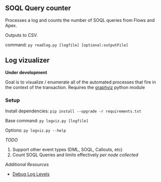 ## SOQL Query counter ##
Processes a log and counts the number of SOQL queries from Flows and Apex.  

Outputs to CSV.

command: `py readlog.py [logfile] [optional:outputFile]`

## Log vizualizer ##
**Under development**


Goal is to visualize / enumerate all of the automated processes that fire in the context of the transaction.
Requires the [graphviz](https://graphviz.readthedocs.io/en/stable/manual.html) python module 
### Setup ###
Install dependencies: `pip install --upgrade -r requirements.txt`

Base command: `py logviz.py [logfile]`

Options:
`py logviz.py --help`


_TODO_
1. Support other event types (DML, SOQL, Callouts, etc)
2. Count SOQL Queries and limits effectively _per node collected_


_Additional Resources_
- [Debug Log Levels](https://help.salesforce.com/s/articleView?id=sf.code_setting_debug_log_levels.htm&type=5)